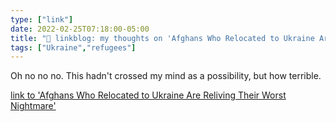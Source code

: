 ```yaml
---
type: ["link"]
date: 2022-02-25T07:18:00-05:00
title: "🔗 linkblog: my thoughts on 'Afghans Who Relocated to Ukraine Are Reliving Their Worst Nightmare'"
tags: ["Ukraine","refugees"]
---
```

Oh no no no. This hadn't crossed my mind as a possibility, but how terrible.
 
[link to 'Afghans Who Relocated to Ukraine Are Reliving Their Worst Nightmare'](https://www.vice.com/en/article/epxqvp/afghan-refugees-ukraine-conflict)
